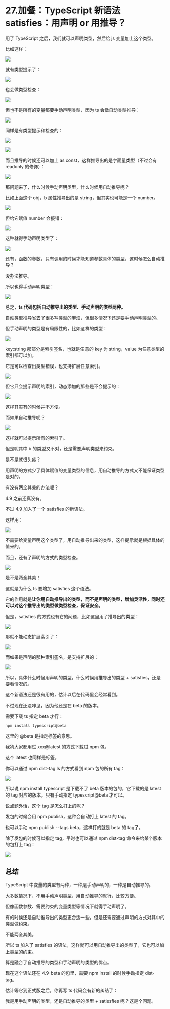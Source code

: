# 27.加餐：TypeScript 新语法 satisfies：用声明 or 用推导？

用了 TypeScript 之后，我们就可以声明类型，然后给 js 变量加上这个类型。

比如这样：

![](./images/7b6df5df105b940ca127edd0fd024e34.webp )

就有类型提示了：

![](./images/13151572212a48f36d3a3a509d76dd06.webp )

也会做类型检查：

![](./images/3c3dbd9b79d5b68cf11d59d2825d4bd5.webp )

但也不是所有的变量都要手动声明类型，因为 ts 会做自动类型推导：

![](./images/1f852f64862945cdb1b61da8d3f3e80f.webp )

同样是有类型提示和检查的：

![](./images/5689d370a79ff88643cc22a80ebc1c04.webp )

![](./images/893a0e9e55287fdf426f9adb7c1cf2aa.webp )

而且推导的时候还可以加上 as const，这样推导出的是字面量类型（不过会有 readonly 的修饰）：

![](./images/97d074496e07bf37b8f70155437ef9c1.webp )

那问题来了，什么时候手动声明类型，什么时候用自动推导呢？

比如上面这个 obj，b 属性推导出的是 string，但其实也可能是一个 number。

![](./images/f10de8475492f917c22db89ac1cff568.webp )

但给它赋值 number 会报错：

![](./images/21d9a13e6413a954b2fe79416fca039a.webp )

这种就得手动声明类型了：

![](./images/f85fd5ae2aebc5d37765f14068dbda26.webp )

还有，函数的参数，只有调用的时候才能知道参数具体的类型，这时候怎么自动推导？

没办法推导。

所以也得手动声明类型：

![](./images/f3ff4698eb56bb9039ec648ab3247dc3.webp )

总之，**ts 代码包括自动推导出的类型、手动声明的类型两种。**

自动类型推导省去了很多写类型的麻烦，但很多情况下还是要手动声明类型的。

但手动声明的类型是有局限性的，比如这样的类型：

![](./images/8e34165bedb1f84c010c8bf8d2ec243f.webp )

key:string 那部分是索引签名，也就是任意的 key 为 string，value 为任意类型的索引都可以加。

它是可以检查出类型错误，也支持扩展任意索引。

![](./images/3573b114a11fe4734ffc6e5abb7b9486.webp )

但它只会提示声明的索引，动态添加的那些是不会提示的：

![](./images/ac929561af9d6f0ab878e7d24a005bc7.webp )

这样其实有的时候并不方便。

而如果自动推导呢？

![](./images/50847bd3302e6b53b034f27cfb8c7b2c.webp )

这样就可以提示所有的索引了。

但是呢其中 b 的类型又不对，还是需要声明类型来约束。

是不是就很头疼？

用声明的方式少了具体赋值的变量类型的信息，用自动推导的方式又不能保证类型是对的。

有没有两全其美的办法呢？

4.9 之前还真没有。

不过 4.9 加入了一个 satisfies 的新语法。

这样用：

![](./images/a6143377b49fef367272735d37770125.webp )

不需要给变量声明这个类型了，用自动推导出来的类型，这样提示就是根据具体的值来的。

而且，还有了声明的方式的类型检查。

![](./images/891616969aa632a1786ed8d065e9915b.webp )

是不是两全其美！

这就是为什么 ts 要增加 satisfies 这个语法。

它的作用就是**让你用自动推导出的类型，而不是声明的类型，增加灵活性，同时还可以对这个推导出的类型做类型检查，保证安全。**

但是，satisfies 的方式也有它的问题，比如这里用了推导出的类型：

![](./images/0829a30bd9cf05f25c6a7126a4d7441b.webp )

那就不能动态扩展索引了：

![](./images/8414c71a80cf7d8b9f631af366b7c0c4.webp )

而如果是声明的那种索引签名，是支持扩展的：

![](./images/fabe6f1550a9621e95c4fae8245f16fa.webp )

所以，具体什么时候用声明的类型，什么时候用推导出的类型 + satisfies，还是要看情况的。

这个新语法还是很有用的，估计以后在代码里会经常看到。

不过现在还没咋见，因为他还是在 beta 的版本。

需要下载 ts 指定 beta 才行：

```
npm install typescript@beta
```

这里的 @beta 是指定标签的意思。

我猜大家都用过 xxx@latest 的方式下载过 npm 包。

这个 latest 也同样是标签。

你可以通过 npm dist-tag ls 的方式看到 npm 包的所有 tag：

![](./images/5429522f4f295b432cbb9d8ba21afa5d.webp )

所以说 npm install typescript 是下载不了 beta 版本的包的，它下载的是 latest 的 tag 对应的版本。只有手动指定 typescript@beta 才可以。

说点题外话，这个 tag 是怎么打上的呢？

发包的时候会用 npm publish，这种会自动打上 latest 的 tag。

也可以手动 npm publish --tags beta，这样打的就是 beta 的 tag了。

除了发包的时候可以指定 tag，平时也可以通过 npm dist-tag 命令来给某个版本的包打上 tag：

![](./images/126d68c17bb0712a53e15706beedae5e.webp )

## 总结

TypeScript 中变量的类型有两种，一种是手动声明的，一种是自动推导的。

大多数情况下，不用手动声明类型，用自动推导的就行，比较方便。

但像函数参数、需要约束的变量类型等情况下就得手动声明了。

有的时候还是自动推导出的类型更合适一些，但是还需要通过声明的方式对其中的类型做约束。

不能两全其美。

所以 ts 加入了 satisfies 的语法，这样就可以用自动推导出的类型了，它也可以加上类型的约束。

算是融合了自动推导的类型和手动声明的类型的优点。

现在这个语法还在 4.9-beta 的包里，需要 npm install 的时候手动指定 dist-tag。

估计等它到正式版之后，你再写 ts 代码会有新的纠结了：

我是用手动声明的类型，还是自动推导的类型 + satiesfies 呢？这是个问题。

